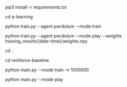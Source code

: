 pip3 install -r requirements.txt

cd q-learning

python train.py --agent pendulum --mode train

python train.py --agent pendulum --mode play --weights training_results/{date-time}/weights.npy

cd ..

cd reinforce-baseline

python main.py --mode train -n 1000000

python main.py --mode play
